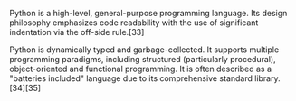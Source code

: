 Python is a high-level, general-purpose programming language. Its design philosophy emphasizes code readability with the use of significant indentation via the off-side rule.[33]

Python is dynamically typed and garbage-collected. It supports multiple programming paradigms, including structured (particularly procedural), object-oriented and functional programming. It is often described as a "batteries included" language due to its comprehensive standard library.[34][35]